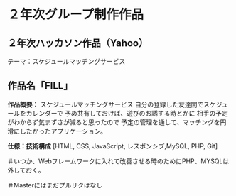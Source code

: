 # ２年次グループ制作作品

## ２年次ハッカソン作品（Yahoo）
テーマ：スケジュールマッチングサービス

## 作品名「FILL」

**作品概要：**
スケジュールマッチングサービス
自分の登録した友達間でスケジュールをカレンダーで
予め共有しておけば、遊びのお誘する時とかに
相手の予定がわからず気まずさが減ると思ったので
予定の管理を通して、マッチングを円滑にしたかったアプリケーション。

**仕様：技術構成**
[HTML, CSS, JavaScript, レスポンシブ,MySQL, PHP, Git]

＃いつか、Webフレームワークに入れて改善させる時のためにPHP、MYSQLは外しておく。

＃Masterにはまだプルリクはなし
